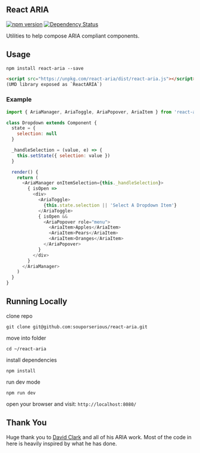 ## React ARIA

[![npm version](https://badge.fury.io/js/react-aria.svg)](https://badge.fury.io/js/react-aria)
[![Dependency Status](https://david-dm.org/souporserious/react-aria.svg)](https://david-dm.org/souporserious/react-aria)

Utilities to help compose ARIA compliant components.

## Usage

`npm install react-aria --save`

```html
<script src="https://unpkg.com/react-aria/dist/react-aria.js"></script>
(UMD library exposed as `ReactARIA`)
```

### Example

```js
import { AriaManager, AriaToggle, AriaPopover, AriaItem } from 'react-aria'

class Dropdown extends Component {
  state = {
    selection: null
  }

  _handleSelection = (value, e) => {
    this.setState({ selection: value })
  }

  render() {
    return (
      <AriaManager onItemSelection={this._handleSelection}>
        { isOpen =>
          <div>
            <AriaToggle>
              {this.state.selection || 'Select A Dropdown Item'}
            </AriaToggle>
            { isOpen &&
              <AriaPopover role="menu">
                <AriaItem>Apples</AriaItem>
                <AriaItem>Pears</AriaItem>
                <AriaItem>Oranges</AriaItem>
              </AriaPopover>
            }
          </div>
        }
      </AriaManager>
    )
  }
}
```

## Running Locally

clone repo

`git clone git@github.com:souporserious/react-aria.git`

move into folder

`cd ~/react-aria`

install dependencies

`npm install`

run dev mode

`npm run dev`

open your browser and visit: `http://localhost:8080/`

## Thank You

Huge thank you to [David Clark](https://github.com/davidtheclark) and all of his ARIA work. Most of the code in here is heavily inspired by what he has done.
